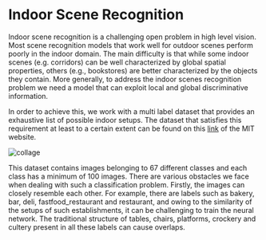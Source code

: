 # Indoor Scene Recognition

Indoor scene recognition is a challenging open problem in high level vision. Most scene recognition models that work well for outdoor scenes perform poorly in the indoor domain. The main difficulty is that while some indoor scenes (e.g. corridors) can be well characterized by global spatial properties, others (e.g., bookstores) are better characterized by the objects they contain. More generally, to address the indoor scenes recognition problem we need a model that can exploit local and global discriminative information.

In order to achieve this, we work with a multi label dataset that provides an exhaustive list of possible indoor setups. The dataset that satisfies this requirement at least to a certain extent can be found on this [link](http://groups.csail.mit.edu/vision/LabelMe/NewImages/indoorCVPR_09.tar) of the MIT website.

![collage](https://user-images.githubusercontent.com/78029712/144705402-2676f346-b919-4d25-aca4-c8c81176dafd.png)

This dataset contains images belonging to 67 different classes and each class has a minimum of 100 images. There are various obstacles we face when dealing with such a classification problem. Firstly, the images can closely resemble each other. For example, there are labels such as bakery, bar, deli, fastfood_restaurant and restaurant, and owing to the similarity of the setups of such establishments, it can be challenging to train the neural network. The traditional structure of tables, chairs, platforms, crockery and cultery present in all these labels can cause overlaps. 
